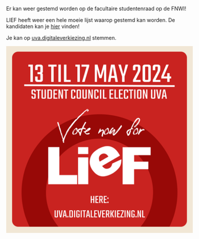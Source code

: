 Er kan weer gestemd worden op de facultaire studentenraad op de FNWI!

LIEF heeft weer een hele moeie lijst waarop gestemd kan worden. De kandidaten kan je [hier](/stem.md) vinden!

Je kan op [uva.digitaleverkiezing.nl](uva.digitaleverkiezing.nl) stemmen.

![Stem op LIEF!](/assets/imgs/verkiezingen2024/stem_op_lief.png)
